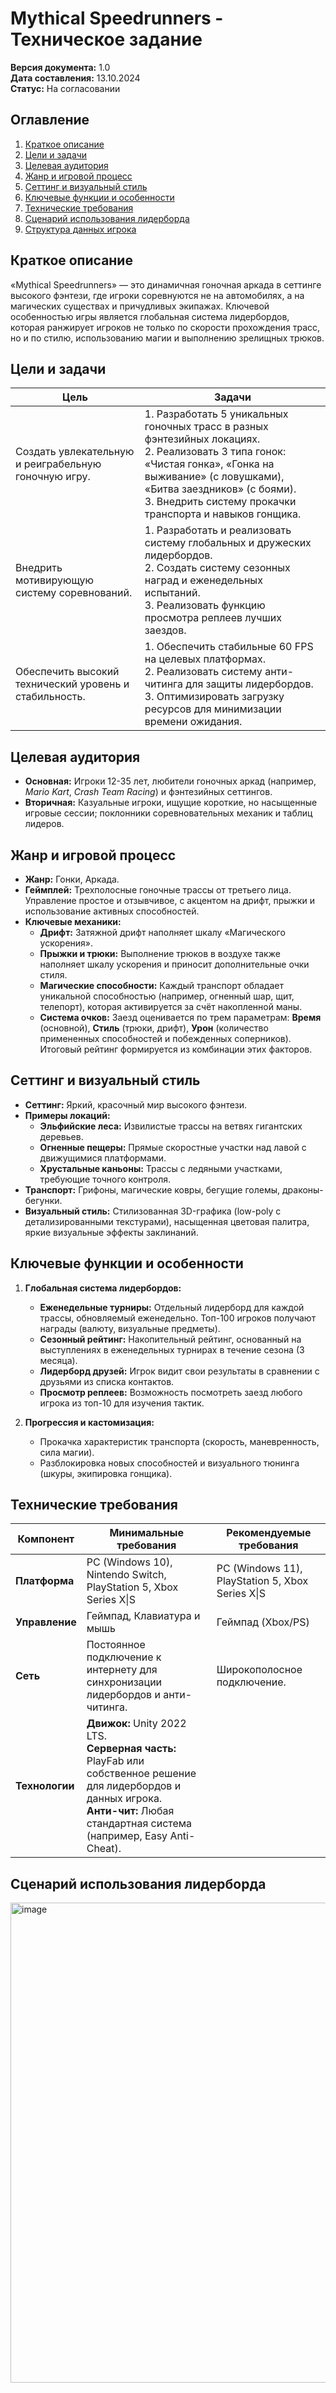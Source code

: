 # Mythical Speedrunners - Техническое задание

**Версия документа:** 1.0  
**Дата составления:** 13.10.2024  
**Статус:** На согласовании

## Оглавление

1. [Краткое описание](#краткое-описание)
2. [Цели и задачи](#цели-и-задачи)
3. [Целевая аудитория](#целевая-аудитория)
4. [Жанр и игровой процесс](#жанр-и-игровой-процесс)
5. [Сеттинг и визуальный стиль](#сеттинг-и-визуальный-стиль)
6. [Ключевые функции и особенности](#ключевые-функции-и-особенности)
7. [Технические требования](#технические-требования)
8. [Сценарий использования лидерборда](#сценарий-использования-лидерборда)
9. [Структура данных игрока](#структура-данных-игрока)

## Краткое описание

«Mythical Speedrunners» — это динамичная гоночная аркада в сеттинге высокого фэнтези, где игроки соревнуются не на автомобилях, а на магических существах и причудливых экипажах. Ключевой особенностью игры является глобальная система лидербордов, которая ранжирует игроков не только по скорости прохождения трасс, но и по стилю, использованию магии и выполнению зрелищных трюков.

## Цели и задачи

| Цель | Задачи |
|------|--------|
| Создать увлекательную и реиграбельную гоночную игру. | 1. Разработать 5 уникальных гоночных трасс в разных фэнтезийных локациях.<br>2. Реализовать 3 типа гонок: «Чистая гонка», «Гонка на выживание» (с ловушками), «Битва заездников» (с боями).<br>3. Внедрить систему прокачки транспорта и навыков гонщика. |
| Внедрить мотивирующую систему соревнований. | 1. Разработать и реализовать систему глобальных и дружеских лидербордов.<br>2. Создать систему сезонных наград и еженедельных испытаний.<br>3. Реализовать функцию просмотра реплеев лучших заездов. |
| Обеспечить высокий технический уровень и стабильность. | 1. Обеспечить стабильные 60 FPS на целевых платформах.<br>2. Реализовать систему анти-читинга для защиты лидербордов.<br>3. Оптимизировать загрузку ресурсов для минимизации времени ожидания. |

## Целевая аудитория

- **Основная:** Игроки 12-35 лет, любители гоночных аркад (например, *Mario Kart*, *Crash Team Racing*) и фэнтезийных сеттингов.
- **Вторичная:** Казуальные игроки, ищущие короткие, но насыщенные игровые сессии; поклонники соревновательных механик и таблиц лидеров.

## Жанр и игровой процесс

- **Жанр:** Гонки, Аркада.
- **Геймплей:** Трехполосные гоночные трассы от третьего лица. Управление простое и отзывчивое, с акцентом на дрифт, прыжки и использование активных способностей.
- **Ключевые механики:**
  - **Дрифт:** Затяжной дрифт наполняет шкалу «Магического ускорения».
  - **Прыжки и трюки:** Выполнение трюков в воздухе также наполняет шкалу ускорения и приносит дополнительные очки стиля.
  - **Магические способности:** Каждый транспорт обладает уникальной способностью (например, огненный шар, щит, телепорт), которая активируется за счёт накопленной маны.
  - **Система очков:** Заезд оценивается по трем параметрам: **Время** (основной), **Стиль** (трюки, дрифт), **Урон** (количество примененных способностей и побежденных соперников). Итоговый рейтинг формируется из комбинации этих факторов.

## Сеттинг и визуальный стиль

- **Сеттинг:** Яркий, красочный мир высокого фэнтези.
- **Примеры локаций:**
  - **Эльфийские леса:** Извилистые трассы на ветвях гигантских деревьев.
  - **Огненные пещеры:** Прямые скоростные участки над лавой с движущимися платформами.
  - **Хрустальные каньоны:** Трассы с ледяными участками, требующие точного контроля.
- **Транспорт:** Грифоны, магические ковры, бегущие големы, драконы-бегунки.
- **Визуальный стиль:** Стилизованная 3D-графика (low-poly с детализированными текстурами), насыщенная цветовая палитра, яркие визуальные эффекты заклинаний.

## Ключевые функции и особенности

1. **Глобальная система лидербордов:**
   - **Еженедельные турниры:** Отдельный лидерборд для каждой трассы, обновляемый еженедельно. Топ-100 игроков получают награды (валюту, визуальные предметы).
   - **Сезонный рейтинг:** Накопительный рейтинг, основанный на выступлениях в еженедельных турнирах в течение сезона (3 месяца).
   - **Лидерборд друзей:** Игрок видит свои результаты в сравнении с друзьями из списка контактов.
   - **Просмотр реплеев:** Возможность посмотреть заезд любого игрока из топ-10 для изучения тактик.

2. **Прогрессия и кастомизация:**
   - Прокачка характеристик транспорта (скорость, маневренность, сила магии).
   - Разблокировка новых способностей и визуального тюнинга (шкуры, экипировка гонщика).

## Технические требования

| Компонент | Минимальные требования | Рекомендуемые требования |
|---|---|---|
| **Платформа** | PC (Windows 10), Nintendo Switch, PlayStation 5, Xbox Series X\|S | PC (Windows 11), PlayStation 5, Xbox Series X\|S |
| **Управление** | Геймпад, Клавиатура и мышь | Геймпад (Xbox/PS) |
| **Сеть** | Постоянное подключение к интернету для синхронизации лидербордов и анти-читинга. | Широкополосное подключение. |
| **Технологии** | **Движок:** Unity 2022 LTS.<br>**Серверная часть:** PlayFab или собственное решение для лидербордов и данных игрока.<br>**Анти-чит:** Любая стандартная система (например, Easy Anti-Cheat). | |

## Сценарий использования лидерборда

<img width="524" height="768" alt="image" src="https://github.com/user-attachments/assets/d562c340-6c2b-49b9-a736-53dfea5ce63e" />
